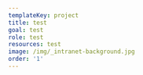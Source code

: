 ```yaml
---
templateKey: project
title: test
goal: test
role: test
resources: test
image: /img/_intranet-background.jpg
order: '1'
---
```


